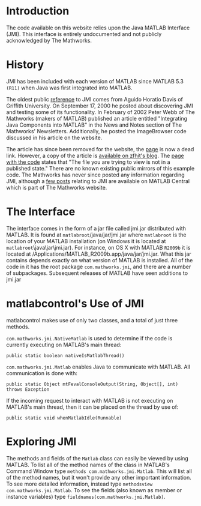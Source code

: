 # Introduction #

The code available on this website relies upon the Java MATLAB Interface (JMI). This interface is entirely undocumented and not publicly acknowledged by The Mathworks.

# History #
JMI has been included with each version of MATLAB since MATLAB 5.3 `(R11)` when Java was first integrated into MATLAB.

The oldest public [reference](http://www.mathforum.com/kb/message.jspa?messageID=851527&tstart=0) to JMI comes from Aguido Horatio Davis of Griffith University. On September 17, 2000 he posted about discovering JMI and testing some of its functionality. In February of 2002 Peter Webb of The Mathworks (makers of MATLAB) published an article entitled "Integrating Java Components into MATLAB" in the News and Notes section of The Mathworks' Newsletters. Additionally, he posted the ImageBrowser code discussed in his article on the website.

The article has since been removed for the website, the [page](http://www.mathworks.com/company/newsletters/news_notes/win02/patterns.html) is now a dead link. However, a copy of the article is [available on zfhit's blog](http://bbs.matwav.com/viewthread.php?tid=71482). The [page with the code](http://www.mathworks.com/nnimagebrowser) states that "The file you are trying to view is not in a published state." There are no known existing public mirrors of this example code. The Mathworks has never since posted any information regarding JMI, although a [few posts](http://www.mathworks.com/matlabcentral/newsreader/search_results?dur=all&page=1&search_string=tag%3Ajmi) relating to JMI are available on MATLAB Central which is part of The Mathworks website.

# The Interface #

The interface comes in the form of a jar file called jmi.jar distributed with MATLAB. It is found at `matlabroot`/java/jar/jmi.jar where `matlabroot` is the location of your MATLAB installation (on Windows it is located at `matlabroot`\java\jar\jmi.jar). For instance, on OS X with MATLAB `R2009b` it is located at /Applications/MATLAB\_R2009b.app/java/jar/jmi.jar. What this jar contains depends exactly on what version of MATLAB is installed. All of the code in it has the root package `com.mathworks.jmi`, and there are a number of subpackages. Subsequent releases of MATLAB have seen additions to jmi.jar

# matlabcontrol's Use of JMI #

matlabcontrol makes use of only two classes, and a total of just three methods.

`com.mathworks.jmi.NativeMatlab` is used to determine if the code is currently executing on MATLAB's main thread:

```
public static boolean nativeIsMatlabThread()
```

`com.mathworks.jmi.Matlab` enables Java to communicate with MATLAB. All communication is done with:

```
public static Object mtFevalConsoleOutput(String, Object[], int) throws Exception
```

If the incoming request to interact with MATLAB is not executing on MATLAB's main thread, then it can be placed on the thread by use of:

```
public static void whenMatlabIdle(Runnable)
```

# Exploring JMI #

The methods and fields of the `Matlab` class can easily be viewed by using MATLAB. To list all of the method names of the class in MATLAB's Command Window type `methods com.mathworks.jmi.Matlab`. This will list all of the method names, but it won't provide any other important information. To see more detailed information, instead type `methodsview com.mathworks.jmi.Matlab`. To see the fields (also known as member or instance variables) type `fieldnames(com.mathworks.jmi.Matlab)`.